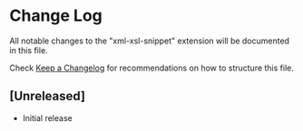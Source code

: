 # Change Log

All notable changes to the "xml-xsl-snippet" extension will be documented in this file.

Check [Keep a Changelog](http://keepachangelog.com/) for recommendations on how to structure this file.

## [Unreleased]

- Initial release